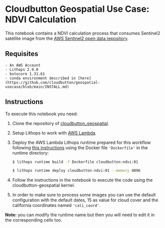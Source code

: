 # Cloudbutton Geospatial Use Case: NDVI Calculation

This notebook contains a NDVI calculation process that consumes Sentinel2 satellite image from the [AWS Sentinel2 open data repository](https://registry.opendata.aws/sentinel-2/).

## Requisites

    - An AWS Account
    - Lithops 2.9.0
    - botocore 1.31.61
    - conda environment described in [here](https://github.com/cloudbutton/geospatial-usecase/blob/main/INSTALL.md)

## Instructions

To execute this notebook you need:

1. Clone the repository of [cloudbutton_geospatial](https://github.com/cloudbutton/geospatial-usecase/tree/main/cloudbutton_geospatial).

2. Setup Lithops to work with [AWS Lambda](https://lithops-cloud.github.io/docs/source/compute_config/aws_lambda.html).

3. Deploy the AWS Lambda Lithops runtime prepared for this workflow following [this instructions](https://github.com/lithops-cloud/lithops/tree/master/runtime/aws_lambda) using the Docker file `'Dockerfile'` in the runtime directory:
   ```bash
   $ lithops runtime build -f Dockerfile cloudbutton-ndvi:01
   ```
   
   ```bash
   $ lithops runtime deploy cloudbutton-ndvi:01 --memory 4096
   ```
    
4. Follow the instructions in the notebook to execute the code using the cloudbutton-geospatial kernel.

5. In order to make sure to process some images you can use the default configuration with the default dates, 15 as value for cloud cover and the california coordinates named `'cali_coord'`.

**Note:** you can modify the runtime name but then you will need to edit it in the corresponding cells too.
